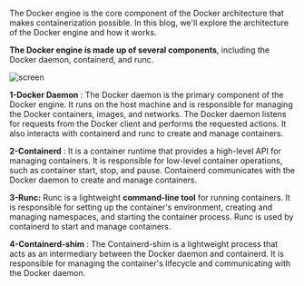 The Docker engine is the core component of the Docker architecture that makes containerization possible. In this blog, we'll explore the architecture of the Docker engine and how it works.

**The Docker engine is made up of several components**, including the Docker daemon, containerd, and runc.

![screen](Docker/images/2.1.png)

**1-Docker Daemon** : The Docker daemon is the primary component of the Docker engine. It runs on the host machine and is responsible for managing the Docker containers, images, and networks. The Docker daemon listens for requests from the Docker client and performs the requested actions. It also interacts with containerd and runc to create and manage containers.

**2-Containerd** : It is a container runtime that provides a high-level API for managing containers. It is responsible for low-level container operations, such as container start, stop, and pause. Containerd communicates with the Docker daemon to create and manage containers.
    
**3-Runc:** Runc is a lightweight **command-line tool** for running containers. It is responsible for setting up the container's environment, creating and managing namespaces, and starting the container process. Runc is used by containerd to start and manage containers.

**4-Containerd-shim** : The Containerd-shim is a lightweight process that acts as an intermediary between the Docker daemon and containerd. It is responsible for managing the container's lifecycle and communicating with the Docker daemon.
